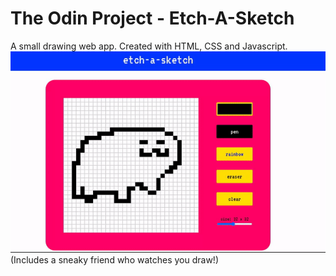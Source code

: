 # The Odin Project - Etch-A-Sketch
A small drawing web app. Created with HTML, CSS and Javascript. \
![Game Preview](preview.gif) \
(Includes a sneaky friend who watches you draw!)
